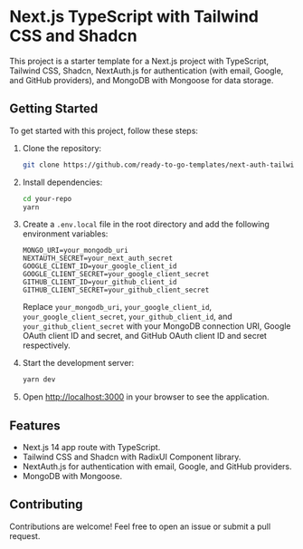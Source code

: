 # Next.js TypeScript with Tailwind CSS and Shadcn

This project is a starter template for a Next.js project with TypeScript, Tailwind CSS, Shadcn, NextAuth.js for authentication (with email, Google, and GitHub providers), and MongoDB with Mongoose for data storage.

## Getting Started

To get started with this project, follow these steps:

1. Clone the repository:

   ```bash
   git clone https://github.com/ready-to-go-templates/next-auth-tailwind-shadcn.git
   ```

2. Install dependencies:

   ```bash
   cd your-repo
   yarn
   ```

3. Create a `.env.local` file in the root directory and add the following environment variables:

   ```dotenv
   MONGO_URI=your_mongodb_uri
   NEXTAUTH_SECRET=your_next_auth_secret
   GOOGLE_CLIENT_ID=your_google_client_id
   GOOGLE_CLIENT_SECRET=your_google_client_secret
   GITHUB_CLIENT_ID=your_github_client_id
   GITHUB_CLIENT_SECRET=your_github_client_secret
   ```

   Replace `your_mongodb_uri`, `your_google_client_id`, `your_google_client_secret`, `your_github_client_id`, and `your_github_client_secret` with your MongoDB connection URI, Google OAuth client ID and secret, and GitHub OAuth client ID and secret respectively.

4. Start the development server:

   ```bash
   yarn dev
   ```

5. Open [http://localhost:3000](http://localhost:3000) in your browser to see the application.

## Features

- Next.js 14 app route with TypeScript.
- Tailwind CSS and Shadcn with RadixUI Component library.
- NextAuth.js for authentication with email, Google, and GitHub providers.
- MongoDB with Mongoose.

## Contributing

Contributions are welcome! Feel free to open an issue or submit a pull request.

